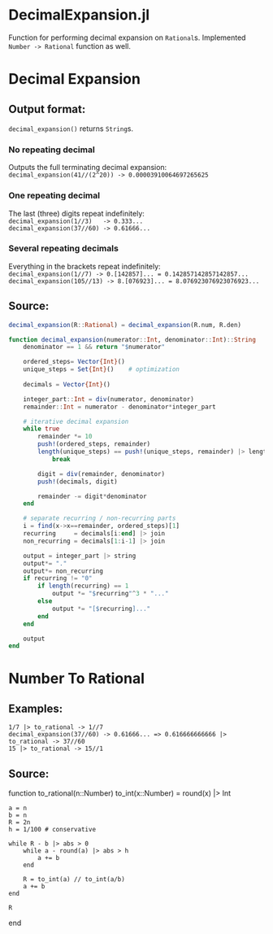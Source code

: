 # DecimalExpansion.jl

Function for performing decimal expansion on `Rational`s. Implemented `Number -> Rational` function as well.

# Decimal Expansion

## Output format:
`decimal_expansion()` returns `String`s.

### No repeating decimal
Outputs the full terminating decimal expansion:  
`decimal_expansion(41//(2^20)) -> 0.00003910064697265625`

### One repeating decimal
The last (three) digits repeat indefinitely:  
`decimal_expansion(1//3)   -> 0.333...`  
`decimal_expansion(37//60) -> 0.61666...`

### Several repeating decimals
Everything in the brackets repeat indefinitely:  
`decimal_expansion(1//7) -> 0.[142857]... = 0.142857142857142857...`  
`decimal_expansion(105//13) -> 8.[076923]... = 8.076923076923076923...`

## Source:
```julia
decimal_expansion(R::Rational) = decimal_expansion(R.num, R.den)

function decimal_expansion(numerator::Int, denominator::Int)::String
    denominator == 1 && return "$numerator"

    ordered_steps= Vector{Int}()
    unique_steps = Set{Int}()    # optimization
    
    decimals = Vector{Int}()

    integer_part::Int = div(numerator, denominator)
    remainder::Int = numerator - denominator*integer_part

    # iterative decimal expansion
    while true
        remainder *= 10
        push!(ordered_steps, remainder)
        length(unique_steps) == push!(unique_steps, remainder) |> length &&
            break

        digit = div(remainder, denominator)
        push!(decimals, digit)

        remainder -= digit*denominator
    end

    # separate recurring / non-recurring parts
    i = find(x->x==remainder, ordered_steps)[1]
    recurring     = decimals[i:end] |> join
    non_recurring = decimals[1:i-1] |> join

    output = integer_part |> string
    output*= "."
    output*= non_recurring
    if recurring != "0"
        if length(recurring) == 1
            output *= "$recurring"^3 * "..."
        else
            output *= "[$recurring]..."
        end
    end

    output
end
```

# Number To Rational
## Examples:
`1/7 |> to_rational -> 1//7`  
`decimal_expansion(37//60) -> 0.61666... => 0.616666666666 |> to_rational -> 37//60`  
`15 |> to_rational -> 15//1`

## Source:
function to_rational(n::Number)
    to_int(x::Number) = round(x) |> Int
    
    a = n
    b = n
    R = 2n
    h = 1/100 # conservative

    while R - b |> abs > 0
        while a - round(a) |> abs > h
            a += b
        end
        
        R = to_int(a) // to_int(a/b)
        a += b
    end
    
    R
end
